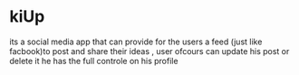 # kiUp
its a social media app that can provide for the users a feed (just like facbook)to post and share their ideas , user ofcours can update his post or delete it he has the full controle on his profile 
